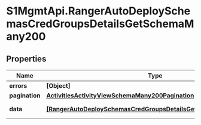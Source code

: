 # S1MgmtApi.RangerAutoDeploySchemasCredGroupsDetailsGetSchemaMany200

## Properties
Name | Type | Description | Notes
------------ | ------------- | ------------- | -------------
**errors** | **[Object]** | Errors | [optional] 
**pagination** | [**ActivitiesActivityViewSchemaMany200Pagination**](ActivitiesActivityViewSchemaMany200Pagination.md) |  | 
**data** | [**[RangerAutoDeploySchemasCredGroupsDetailsGetSchemaMany200Data]**](RangerAutoDeploySchemasCredGroupsDetailsGetSchemaMany200Data.md) | Response data | [optional] 


